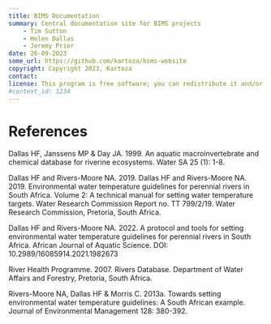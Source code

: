 ```yaml
---
title: BIMS Documentation
summary: Central documentation site for BIMS projects
    - Tim Sutton
    - Helen Dallas
    - Jeremy Prior
date: 26-09-2023
some_url: https://github.com/kartoza/bims-website
copyright: Copyright 2023, Kartoza
contact: 
license: This program is free software; you can redistribute it and/or modify it under the terms of the GNU Affero General Public License as published by the Free Software Foundation; either version 3 of the License, or (at your option) any later version.
#context_id: 1234
---
```


# References

Dallas HF, Janssens MP & Day JA. 1999. An aquatic macroinvertebrate and chemical database for riverine ecosystems. Water SA 25 (1): 1-8.
<!-- comment for formatting -->
Dallas HF and Rivers-Moore NA.  2019. Dallas HF and Rivers-Moore NA. 2019. Environmental water temperature guidelines for perennial rivers in South Africa. Volume 2: A technical manual for setting water temperature targets. Water Research Commission Report no. TT 799/2/19. Water Research Commission, Pretoria, South Africa.
<!-- comment for formatting -->
Dallas HF and Rivers-Moore NA. 2022. A protocol and tools for setting environmental water temperature guidelines for perennial rivers in South Africa. African Journal of Aquatic Science. DOI: 10.2989/16085914.2021.1982673
<!-- comment for formatting -->
River Health Programme. 2007. Rivers Database. Department of Water Affairs and Forestry, Pretoria, South Africa.
<!-- comment for formatting -->
Rivers-Moore NA, Dallas HF & Morris C.  2013a.  Towards setting environmental water temperature guidelines: A South African example.  Journal of Environmental Management 128: 380-392.

